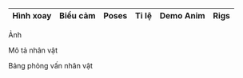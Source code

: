 | **Hình xoay** | **Biểu cảm** | **Poses** | **Tỉ lệ** | **Demo Anim** | **Rigs** |
| ------------- | ------------ | --------- | --------- | ------------- | -------- |
Ảnh

Mô tả nhân vật

Bảng phỏng vấn nhân vật